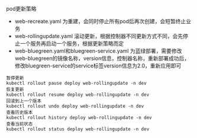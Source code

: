 pod更新策略  
- web-recreate.yaml 为重建，会同时停止所有pod后再次创建，会短暂终止业务
- web-rollingupdate.yaml 滚动更新，根据控制器不同更新方式不同，会先停止一个服务再启动一个服务，根据更新策略而定
- web-bluegreen.yaml和bluegreen-service.yaml 为蓝绿部署，需要修改web-bluegreen的镜像名称，version信息，控制器名称，重新部署成功后，修改bluegreen-service的service标签version信息为2.0，重新应用即可


```
暂停更新
kubectl rollout pause deploy web-rollingupdate -n dev
恢复更新
kubectl rollout resume deploy web-rollingupdate -n dev
回滚到上一个版本
kubectl rollout undo deploy web-rollingupdate -n dev
查看历史版本
kubectl rollout history deploy web-rollingupdate -n dev
查看当前状态
kubectl rollout status deploy web-rollingupdate -n dev
```  
